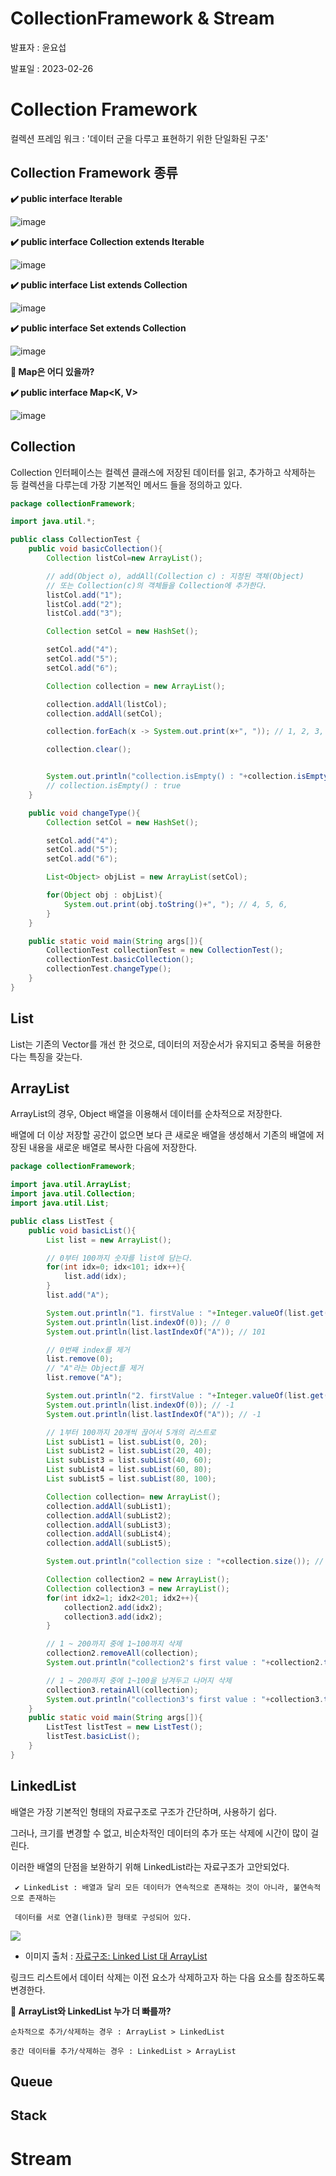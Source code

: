# CollectionFramework & Stream

발표자 : 윤요섭

발표일 : 2023-02-26

# Collection Framework

컬렉션 프레임 워크 : '데이터 군을 다루고 표현하기 위한 단일화된 구조'

## Collection Framework 종류

 **✔️ public interface Iterable<T>**

![image](https://user-images.githubusercontent.com/81727895/221247582-ed182109-76a3-4812-a020-643faa9935ab.png)

**✔️ public interface Collection<E> extends Iterable**

![image](https://user-images.githubusercontent.com/81727895/221247069-7ab3329b-8279-416d-8ecd-9019d52558fb.png)

**✔️ public interface List<E> extends Collection<E>**

![image](https://user-images.githubusercontent.com/81727895/221247265-48e4d49d-61f4-4913-a5e3-5bd407513820.png)

**✔️ public interface Set<E> extends Collection<E>**

![image](https://user-images.githubusercontent.com/81727895/221247450-36740afd-9619-47e8-8946-2164f9846baf.png)

**🤔 Map은 어디 있을까?**

**✔️ public interface Map<K, V>**

![image](https://user-images.githubusercontent.com/81727895/221248261-d2ea6455-a8ba-4be9-806b-2a67419213d4.png)

## Collection

Collection 인터페이스는 컬렉션 클래스에 저장된 데이터를 읽고, 추가하고 삭제하는 등 컬렉션을 다루는데 가장 기본적인 메서드 들을 정의하고 있다.

```java
package collectionFramework;

import java.util.*;

public class CollectionTest {
    public void basicCollection(){
        Collection listCol=new ArrayList();

        // add(Object o), addAll(Collection c) : 지정된 객체(Object) 
        // 또는 Collection(c)의 객체들을 Collection에 추가한다.
        listCol.add("1");
        listCol.add("2");
        listCol.add("3");

        Collection setCol = new HashSet();

        setCol.add("4");
        setCol.add("5");
        setCol.add("6");

        Collection collection = new ArrayList();

        collection.addAll(listCol);
        collection.addAll(setCol);

        collection.forEach(x -> System.out.print(x+", ")); // 1, 2, 3, 4, 5, 6,

        collection.clear();


        System.out.println("collection.isEmpty() : "+collection.isEmpty()); 
        // collection.isEmpty() : true
    }

    public void changeType(){
        Collection setCol = new HashSet();

        setCol.add("4");
        setCol.add("5");
        setCol.add("6");

        List<Object> objList = new ArrayList(setCol);

        for(Object obj : objList){
            System.out.print(obj.toString()+", "); // 4, 5, 6,
        }
    }

    public static void main(String args[]){
        CollectionTest collectionTest = new CollectionTest();
        collectionTest.basicCollection();
        collectionTest.changeType();
    }
}
```

## List

List는 기존의 Vector를 개선 한 것으로, 데이터의 저장순서가 유지되고 중복을 허용한다는 특징을 갖는다.

## ArrayList

ArrayList의 경우, Object 배열을 이용해서 데이터를 순차적으로 저장한다.

배열에 더 이상 저장할 공간이 없으면 보다 큰 새로운 배열을 생성해서 기존의 배열에 저장된 내용을 새로운 배열로 복사한 다음에 저장한다.

```java
package collectionFramework;

import java.util.ArrayList;
import java.util.Collection;
import java.util.List;

public class ListTest {
    public void basicList(){
        List list = new ArrayList();

        // 0부터 100까지 숫자를 list에 담는다.
        for(int idx=0; idx<101; idx++){
            list.add(idx);
        }
        list.add("A");

        System.out.println("1. firstValue : "+Integer.valueOf(list.get(0).toString())); // 0
        System.out.println(list.indexOf(0)); // 0
        System.out.println(list.lastIndexOf("A")); // 101

        // 0번째 index를 제거
        list.remove(0);
        // "A"라는 Object를 제거
        list.remove("A");

        System.out.println("2. firstValue : "+Integer.valueOf(list.get(0).toString())); // 1
        System.out.println(list.indexOf(0)); // -1
        System.out.println(list.lastIndexOf("A")); // -1

        // 1부터 100까지 20개씩 끊어서 5개의 리스트로
        List subList1 = list.subList(0, 20);
        List subList2 = list.subList(20, 40);
        List subList3 = list.subList(40, 60);
        List subList4 = list.subList(60, 80);
        List subList5 = list.subList(80, 100);

        Collection collection= new ArrayList();
        collection.addAll(subList1);
        collection.addAll(subList2);
        collection.addAll(subList3);
        collection.addAll(subList4);
        collection.addAll(subList5);

        System.out.println("collection size : "+collection.size()); // collection size : 100

        Collection collection2 = new ArrayList();
        Collection collection3 = new ArrayList();
        for(int idx2=1; idx2<201; idx2++){
            collection2.add(idx2);
            collection3.add(idx2);
        }

        // 1 ~ 200까지 중에 1~100까지 삭제
        collection2.removeAll(collection);
        System.out.println("collection2's first value : "+collection2.toArray()[0].toString()); // 101

        // 1 ~ 200까지 중에 1~100을 남겨두고 나머지 삭제
        collection3.retainAll(collection);
        System.out.println("collection3's first value : "+collection3.toArray()[0].toString()); // 1
    }
    public static void main(String args[]){
        ListTest listTest = new ListTest();
        listTest.basicList();
    }
}
```

## LinkedList

배열은 가장 기본적인 형태의 자료구조로 구조가 간단하며, 사용하기 쉽다.

그러나, 크기를 변경할 수 없고, 비순차적인 데이터의 추가 또는 삭제에 시간이 많이 걸린다.

이러한 배열의 단점을 보완하기 위해 LinkedList라는 자료구조가 고안되었다.

```
 ✔️ LinkedList : 배열과 달리 모든 데이터가 연속적으로 존재하는 것이 아니라, 불연속적으로 존재하는 
 
 데이터를 서로 연결(link)한 형태로 구성되어 있다.
```

<img src="https://www.nextree.co.kr/content/images/2021/01/jdchoi_20140225_arrayvslinkedlist11.png">

- 이미지 출처 : [자료구조: Linked List 대  ArrayList](https://www.nextree.co.kr/p6506/)

링크드 리스트에서 데이터 삭제는 이전 요소가 삭제하고자 하는 다음 요소를 참조하도록 변경한다.

**🤔 ArrayList와 LinkedList 누가 더 빠를까?**

```
순차적으로 추가/삭제하는 경우 : ArrayList > LinkedList

중간 데이터를 추가/삭제하는 경우 : LinkedList > ArrayList
```

## Queue


## Stack


# Stream





